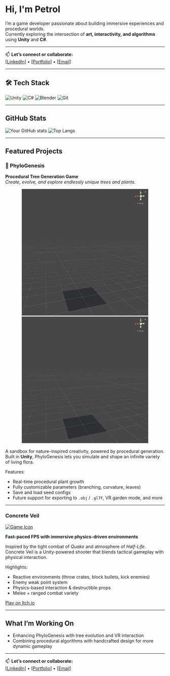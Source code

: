 # Hi, I'm Petrol

I’m a game developer passionate about building immersive experiences and procedural worlds.  
Currently exploring the intersection of **art, interactivity, and algorithms** using **Unity** and **C#**.

---

📫 **Let’s connect or collaborate:**  
[[LinkedIn](https://www.linkedin.com/in/timofei-ksenofontov/)] • [[Portfolio](https://p3trol.itch.io/)] • [[Email](timofeiksenofont@gmail.com)]

---

## 🛠️ Tech Stack

![Unity](https://img.shields.io/badge/-Unity-000000?style=flat&logo=unity&logoColor=white)
![C#](https://img.shields.io/badge/-C%23-239120?style=flat&logo=c-sharp&logoColor=white)
![Blender](https://img.shields.io/badge/-Blender-F5792A?style=flat&logo=blender&logoColor=white)
![Git](https://img.shields.io/badge/-Git-F05032?style=flat&logo=git&logoColor=white)

---

## GitHub Stats

![Your GitHub stats](https://github-readme-stats.vercel.app/api?username=user64194923&show_icons=true&theme=default)
![Top Langs](https://github-readme-stats.vercel.app/api/top-langs/?username=user64194923&layout=compact&theme=default)

---

## Featured Projects

### 🌿 PhyloGenesis
**Procedural Tree Generation Game**  
*Create, evolve, and explore endlessly unique trees and plants.*

<p align="center">
  <img src="https://github.com/user64194923/PhyloGenesis/raw/main/media/tree_procedural_generation_petrol.gif" width="400" alt="Tree Growing Preview 1">
  <img src="https://github.com/user64194923/PhyloGenesis/raw/main/media/tree_procedural_generation_petrol.gif" width="400" alt="Tree Growing Preview 2">
</p>



A sandbox for nature-inspired creativity, powered by procedural generation.  
Built in **Unity**, PhyloGenesis lets you simulate and shape an infinite variety of living flora.

Features:
- Real-time procedural plant growth
- Fully customizable parameters (branching, curvature, leaves)
- Save and load seed configs
- Future support for exporting to `.obj` / `.glTF`, VR garden mode, and more

---

### Concrete Veil
[![Game Icon](https://img.itch.zone/aW1nLzIxNTcwODMwLnBuZw==/315x250%23c/iRjsm1.png)](https://p3trol.itch.io/concrete-veil)

**Fast-paced FPS with immersive physics-driven environments**

Inspired by the tight combat of *Quake* and atmosphere of *Half-Life*.  
Concrete Veil is a Unity-powered shooter that blends tactical gameplay with physical interaction.

Highlights:
- Reactive environments (throw crates, block bullets, kick enemies)
- Enemy weak point system
- Physics-based interaction & destructible props
- Melee + ranged combat variety

[Play on Itch.io](https://p3trol.itch.io/concrete-veil)

---

## What I’m Working On

- Enhancing PhyloGenesis with tree evolution and VR interaction
- Combining procedural algorithms with handcrafted design for more dynamic gameplay

---

📫 **Let’s connect or collaborate:**  
[[LinkedIn](https://www.linkedin.com/in/timofei-ksenofontov/)] • [[Portfolio](https://p3trol.itch.io/)] • [[Email](timofeiksenofont@gmail.com)]


